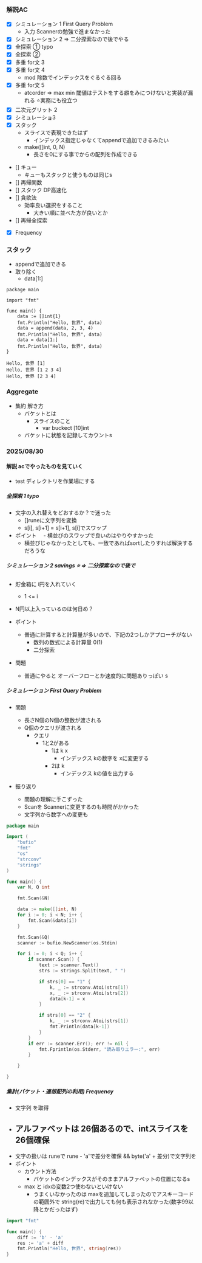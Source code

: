### 解説AC

- [x] シミュレーション 1 First Query Problem
  - 入力 Scannerの勉強で進まなかった
- [x] シミュレーション 2 => 二分探索なので後でやる
- [x] 全探索 ① typo
- [x] 全探索 ②
- [x] 多重 for文 3
- [x] 多重 for文 4
  - mod 除数でインデックスをぐるぐる回る
- [x] 多重 for文 5
  - atcorder => max min 閾値はテストをする癖をみにつけないと実装が漏れる ⭐️実務にも役立つ
- [x] 二次元グリット 2
- [x] シミュレーショ3
- [x] スタック
  - スライスで表現できたはず
	  - インデックス指定じゃなくてappendで追加できるみたい
  - make([]int, 0, N)
    - 長さを0にする事でからの配列を作成できる
- [] キュー
  - キューもスタックと使うものは同じs
- [] 再帰関数
- [] スタック DP高速化
- [] 貪欲法
  - 効率良い選択をすること
	  - 大きい順に並べた方が良いとか
- [] 再帰全探索
- [x] Frequency

### スタック

- appendで追加できる
- 取り除く
  - data[1:] 

```
package main

import "fmt"

func main() {
	data := []int{1}
	fmt.Println("Hello, 世界", data)
	data = append(data, 2, 3, 4)
	fmt.Println("Hello, 世界", data)
	data = data[1:]
	fmt.Println("Hello, 世界", data)
}

Hello, 世界 [1]
Hello, 世界 [1 2 3 4]
Hello, 世界 [2 3 4]
```

### Aggregate

- 集約 解き方
  - バケットとは
	  - スライスのこと
		  - var buckect [10]int
  - バケットに状態を記録してカウントs


### 2025/08/30

#### 解説 acでやったものを見ていく

- test ディレクトリを作業場にする

##### 全探索 1 typo
- 文字の入れ替えをどおするか？で迷った
  - []runeに文字列を変換
  - s[i], s[i+1] = s[i+1], s[i]でスワップ
- ポイント
　- 横並びのスワップで良いのはやりやすかった
    - 横並びじゃなかったとしても、一致であればsortしたりすれば解決するだろうな


##### シミュレーション 2 savings ⭐️ => 二分探索なので後で

- 貯金箱に i円を入れていく
  - 1 <= i
- N円以上入っているのは何日め？

- ポイント
  - 普通に計算すると計算量が多いので、下記の2つしかアプローチがない
    - 数列の数式による計算量 0(1)
    - 二分探索
- 問題
  - 普通にやると オーバーフローとか速度的に問題ありっぽい
  s

##### シミュレーション First Query Problem

- 問題
  - 長さN個のN個の整数が渡される
  - Q個のクエリが渡される
    - クエリ
      - 1と2がある
        - 1は k x
          - インデックス kの数字を xに変更する
        - 2は k
          - インデックス kの値を出力する

- 振り返り
  - 問題の理解に手こずった
  - Scanを Scannerに変更するのも時間がかかった
  - 文字列から数字への変更も

```go
package main

import (
	"bufio"
	"fmt"
	"os"
	"strconv"
	"strings"
)

func main() {
	var N, Q int

	fmt.Scan(&N)

	data := make([]int, N)
	for i := 0; i < N; i++ {
		fmt.Scan(&data[i])
	}

	fmt.Scan(&Q)
	scanner := bufio.NewScanner(os.Stdin)

	for i := 0; i < Q; i++ {
		if scanner.Scan() {
			text := scanner.Text()
			strs := strings.Split(text, " ")

			if strs[0] == "1" {
				k, _ := strconv.Atoi(strs[1])
				x, _ := strconv.Atoi(strs[2])
				data[k-1] = x
			}

			if strs[0] == "2" {
				k, _ := strconv.Atoi(strs[1])
				fmt.Println(data[k-1])
			}
		}
		if err := scanner.Err(); err != nil {
			fmt.Fprintln(os.Stderr, "読み取りエラー:", err)
		}

	}

}
```

##### 集計(バケット・連想配列の利用) Frequency
  - 文字列 を取得
  - アルファベットは 26個あるので、intスライスを26個確保
    - 
  - 文字の扱いは runeで rune - 'a'で差分を確保 && byte('a' + 差分)で文字列を
  - ポイント
    - カウント方法
      - バケットのインデックスがそのままアルファベットの位置になるs
    - max と idxの変数2つ使わないといけない
      - うまくいなかったのは maxを追加してしまったのでアスキーコードの範囲外で string(re)で出力しても何も表示されなかった(数字99以降とかだったはず)

```go
import "fmt"

func main() {
	diff := 'b' - 'a'
	res := 'a' + diff
	fmt.Println("Hello, 世界", string(res))
}

```

